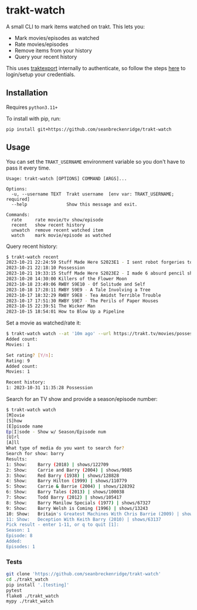 # trakt-watch

A small CLI to mark items watched on trakt. This lets you:

- Mark movies/episodes as watched
- Rate movies/episodes
- Remove items from your history
- Query your recent history

This uses [traktexport](https://github.com/seanbreckenridge/traktexport) internally to authenticate, so follow the steps [here](https://github.com/seanbreckenridge/traktexport#auth) to login/setup your credentials.

## Installation

Requires `python3.11+`

To install with pip, run:

```
pip install git+https://github.com/seanbreckenridge/trakt-watch
```

## Usage

You can set the `TRAKT_USERNAME` environment variable so you don't have to pass it every time.

```
Usage: trakt-watch [OPTIONS] COMMAND [ARGS]...

Options:
  -u, --username TEXT  Trakt username  [env var: TRAKT_USERNAME; required]
  --help               Show this message and exit.

Commands:
  rate     rate movie/tv show/episode
  recent   show recent history
  unwatch  remove recent watched item
  watch    mark movie/episode as watched
```

Query recent history:

```bash
$ trakt-watch recent
2023-10-21 22:24:59 Stuff Made Here S2023E1 - I sent robot forgeries to a handwriting expert
2023-10-21 22:18:10 Possession
2023-10-21 19:33:15 Stuff Made Here S2023E2 - I made 6 absurd pencil sharpeners
2023-10-20 14:30:00 Killers of the Flower Moon
2023-10-18 23:49:06 RWBY S9E10 - Of Solitude and Self
2023-10-18 17:28:11 RWBY S9E9 - A Tale Involving a Tree
2023-10-17 18:32:29 RWBY S9E8 - Tea Amidst Terrible Trouble
2023-10-17 17:51:30 RWBY S9E7 - The Perils of Paper Houses
2023-10-15 22:39:51 The Wicker Man
2023-10-15 18:54:01 How to Blow Up a Pipeline
```

Set a movie as watched/rate it:

```bash
$ trakt-watch watch --at '10m ago' --url https://trakt.tv/movies/possession-1981
Added count:
Movies: 1

Set rating? [Y/n]:
Rating: 9
Added count:
Movies: 1

Recent history:
1: 2023-10-31 11:35:28 Possession
```

Search for an TV show and provide a season/episode number:

```bash
$ trakt-watch watch
[M]ovie
[S]how
[E]pisode name
Ep[I]sode - Show w/ Season/Episode num
[U]rl
[A]ll
What type of media do you want to search for?
Search for show: barry
Results:
1: Show:	Barry (2018) | shows/122709
2: Show:	Carrie and Barry (2004) | shows/9085
3: Show:	Red Barry (1938) | shows/128828
4: Show:	Barry Hilton (1999) | shows/110779
5: Show:	Carrie & Barrie (2004) | shows/128392
6: Show:	Barry Tales (2013) | shows/100038
7: Show:	Todd Barry (2012) | shows/105417
8: Show:	Barry Manilow Specials (1977) | shows/67327
9: Show:	Barry Welsh is Coming (1996) | shows/13243
10: Show:	Britain's Greatest Machines With Chris Barrie (2009) | shows/49775
11: Show:	Deception With Keith Barry (2010) | shows/63137
Pick result - enter 1-11, or q to quit [1]:
Season: 1
Episode: 8
Added:
Episodes: 1
```

### Tests

```bash
git clone 'https://github.com/seanbreckenridge/trakt-watch'
cd ./trakt_watch
pip install '.[testing]'
pytest
flake8 ./trakt_watch
mypy ./trakt_watch
```
